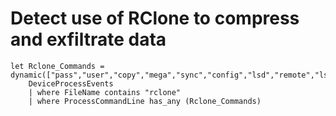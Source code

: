 # Detect use of RClone to compress and exfiltrate data

```
let Rclone_Commands = dynamic(["pass","user","copy","mega","sync","config","lsd","remote","ls"]);
    DeviceProcessEvents
    | where FileName contains "rclone"
    | where ProcessCommandLine has_any (Rclone_Commands)
```
